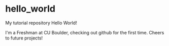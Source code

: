 # hello_world
My tutorial repository
Hello World!

I'm a Freshman at CU Boulder, checking out github for the first time. Cheers to future projects!
